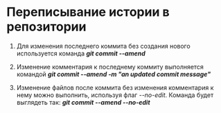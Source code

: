 # Переписывание истории в репозитории

1. Для изменения последнего коммита без создания нового используется команда ***git commit --amend***

2. Изменение комментария к последнему коммиту выполняется командой ***git commit --amend -m "an updated commit message"***

3. Изменение файлов после коммита без изменения комментария к нему можно выполнить, 
используя флаг *--no-edit*. Команда будет выглядеть так: ***git commit --amend --no-edit***

